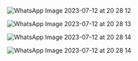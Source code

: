 ![WhatsApp Image 2023-07-12 at 20 28 12](https://github.com/Geoffrey-Anto/ac-assignment-2/assets/91791834/7991242b-c52f-47a1-a215-d98bc76d46dd)


![WhatsApp Image 2023-07-12 at 20 28 13](https://github.com/Geoffrey-Anto/ac-assignment-2/assets/91791834/261705a3-9bf2-4a23-add9-0702efcd5a74)


![WhatsApp Image 2023-07-12 at 20 28 14](https://github.com/Geoffrey-Anto/ac-assignment-2/assets/91791834/5415e1c1-9388-4fea-b04e-54ed4527b9d9)


![WhatsApp Image 2023-07-12 at 20 28 14](https://github.com/Geoffrey-Anto/ac-assignment-2/assets/91791834/4510ea21-b8e2-447c-a33b-b375c7ec8277)
